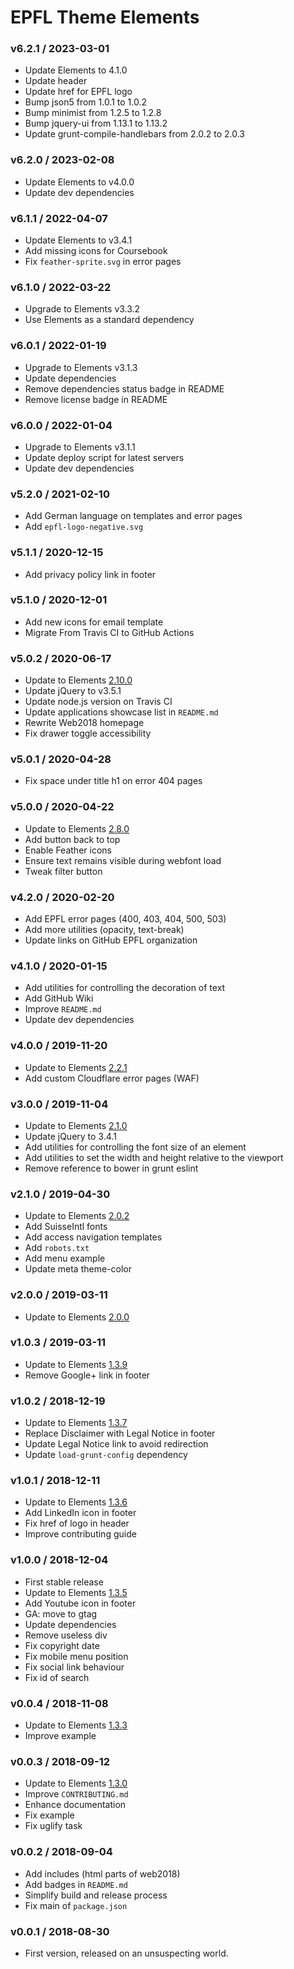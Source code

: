 EPFL Theme Elements
===================

### v6.2.1 / 2023-03-01

- Update Elements to 4.1.0
- Update header
- Update href for EPFL logo
- Bump json5 from 1.0.1 to 1.0.2
- Bump minimist from 1.2.5 to 1.2.8
- Bump jquery-ui from 1.13.1 to 1.13.2
- Update grunt-compile-handlebars from 2.0.2 to 2.0.3

### v6.2.0 / 2023-02-08

- Update Elements to v4.0.0
- Update dev dependencies

### v6.1.1 / 2022-04-07

- Update Elements to v3.4.1
- Add missing icons for Coursebook
- Fix `feather-sprite.svg` in error pages

### v6.1.0 / 2022-03-22

- Upgrade to Elements v3.3.2
- Use Elements as a standard dependency

### v6.0.1 / 2022-01-19

- Upgrade to Elements v3.1.3
- Update dependencies
- Remove dependencies status badge in README
- Remove license badge in README

### v6.0.0 / 2022-01-04

- Upgrade to Elements v3.1.1
- Update deploy script for latest servers
- Update dev dependencies

### v5.2.0 / 2021-02-10

- Add German language on templates and error pages
- Add `epfl-logo-negative.svg`

### v5.1.1 / 2020-12-15

- Add privacy policy link in footer

### v5.1.0 / 2020-12-01

- Add new icons for email template
- Migrate From Travis CI to GitHub Actions

### v5.0.2 / 2020-06-17

- Update to Elements [2.10.0](https://github.com/epfl-si/elements/releases/tag/2.10.0)
- Update jQuery to v3.5.1
- Update node.js version on Travis CI
- Update applications showcase list in `README.md`
- Rewrite Web2018 homepage
- Fix drawer toggle accessibility

### v5.0.1 / 2020-04-28

- Fix space under title h1 on error 404 pages

### v5.0.0 / 2020-04-22

- Update to Elements [2.8.0](https://github.com/epfl-si/elements/releases/tag/2.8.0)
- Add button back to top
- Enable Feather icons
- Ensure text remains visible during webfont load
- Tweak filter button

### v4.2.0 / 2020-02-20

- Add EPFL error pages (400, 403, 404, 500, 503)
- Add more utilities (opacity, text-break)
- Update links on GitHub EPFL organization

### v4.1.0 / 2020-01-15

- Add utilities for controlling the decoration of text
- Add GitHub Wiki
- Improve `README.md`
- Update dev dependencies

### v4.0.0 / 2019-11-20

- Update to Elements [2.2.1](https://github.com/epfl-si/elements/releases/tag/2.2.1)
- Add custom Cloudflare error pages (WAF)

### v3.0.0 / 2019-11-04

- Update to Elements [2.1.0](https://github.com/epfl-si/elements/releases/tag/2.1.0)
- Update jQuery to 3.4.1
- Add utilities for controlling the font size of an element
- Add utilities to set the width and height relative to the viewport
- Remove reference to bower in grunt eslint

### v2.1.0 / 2019-04-30

- Update to Elements [2.0.2](https://github.com/epfl-si/elements/releases/tag/2.0.2)
- Add SuisseIntl fonts
- Add access navigation templates
- Add `robots.txt`
- Add menu example
- Update meta theme-color

### v2.0.0 / 2019-03-11

- Update to Elements [2.0.0](https://github.com/epfl-si/elements/releases/tag/2.0.0)

### v1.0.3 / 2019-03-11

- Update to Elements [1.3.9](https://github.com/epfl-si/elements/releases/tag/1.3.9)
- Remove Google+ link in footer

### v1.0.2 / 2018-12-19

- Update to Elements [1.3.7](https://github.com/epfl-si/elements/releases/tag/1.3.7)
- Replace Disclaimer with Legal Notice in footer
- Update Legal Notice link to avoid redirection
- Update `load-grunt-config` dependency

### v1.0.1 / 2018-12-11

- Update to Elements [1.3.6](https://github.com/epfl-si/elements/releases/tag/1.3.6)
- Add LinkedIn icon in footer
- Fix href of logo in header
- Improve contributing guide

### v1.0.0 / 2018-12-04

- First stable release
- Update to Elements [1.3.5](https://github.com/epfl-si/elements/releases/tag/1.3.5)
- Add Youtube icon in footer
- GA: move to gtag
- Update dependencies
- Remove useless div
- Fix copyright date
- Fix mobile menu position
- Fix social link behaviour
- Fix id of search

### v0.0.4 / 2018-11-08

- Update to Elements [1.3.3](https://github.com/epfl-si/elements/releases/tag/1.3.3)
- Improve example

### v0.0.3 / 2018-09-12

- Update to Elements [1.3.0](https://github.com/epfl-si/elements/releases/tag/1.3.0)
- Improve `CONTRIBUTING.md`
- Enhance documentation
- Fix example
- Fix uglify task

### v0.0.2 / 2018-09-04

- Add includes (html parts of web2018)
- Add badges in `README.md`
- Simplify build and release process
- Fix main of `package.json`

### v0.0.1 / 2018-08-30

- First version, released on an unsuspecting world.
